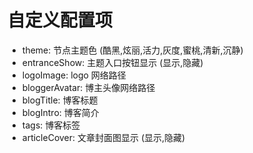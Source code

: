 # 自定义配置项

- theme: 节点主题色 (酷黑,炫丽,活力,灰度,蜜桃,清新,沉静)
- entranceShow: 主题入口按钮显示 (显示,隐藏)
- logoImage: logo 网络路径
- bloggerAvatar: 博主头像网络路径
- blogTitle: 博客标题
- blogIntro: 博客简介
- tags: 博客标签
- articleCover: 文章封面图显示 (显示,隐藏)
